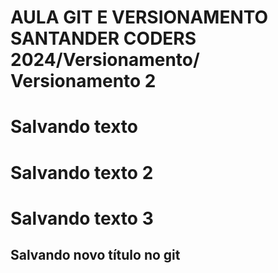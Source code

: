 # AULA GIT E VERSIONAMENTO SANTANDER CODERS 2024/Versionamento/ Versionamento 2

# Salvando texto
# Salvando texto 2
# Salvando texto 3

## Salvando novo título no git
